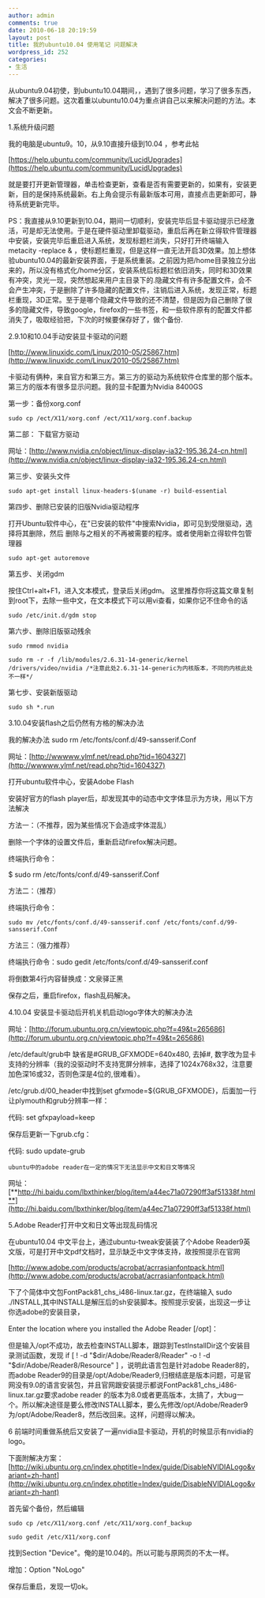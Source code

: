 ```yaml
---
author: admin
comments: true
date: 2010-06-18 20:19:59
layout: post
title: 我的ubuntu10.04 使用笔记 问题解决
wordpress_id: 252
categories:
- 生活
---
```


从ubuntu9.04初使，到ubuntu10.04期间，，遇到了很多问题，学习了很多东西，解决了很多问题。这次着重以ubuntu10.04为重点讲自己以来解决问题的方法。本文会不断更新。

1.系统升级问题

我的电脑是ubuntu9。10，从9.10直接升级到10.04 ，参考此帖

[https://help.ubuntu.com/community/LucidUpgrades](https://help.ubuntu.com/community/LucidUpgrades)

就是要打开更新管理器，单击检查更新，查看是否有需要更新的，如果有，安装更新，目的是保持系统最新。右上角会提示有最新版本可用，直接点击更新即可，静待系统更新完毕。

PS：我直接从9.10更新到10.04，期间一切顺利，安装完毕后显卡驱动提示已经激活，可是却无法使用。于是在硬件驱动里卸载驱动，重启后再在新立得软件管理器中安装，安装完毕后重启进入系统，发现标题栏消失，只好打开终端输入 metacity -replace & ，使标题栏重现，但是这样一直无法开启3D效果。加上想体验ubuntu10.04的最新安装界面，于是系统重装。之前因为把/home目录独立分出来的，所以没有格式化/home分区，安装系统后标题栏依旧消失，同时和3D效果有冲突，灵光一现，突然想起来用户主目录下的.隐藏文件有许多配置文件，会不会产生冲突，于是删除了许多隐藏的配置文件，注销后进入系统，发现正常，标题栏重现，3D正常。至于是哪个隐藏文件导致的还不清楚，但是因为自己删除了很多的隐藏文件，导致google，firefox的一些书签，和一些软件原有的配置文件都消失了，吸取经验把，下次的时候要保存好了，做个备份.

2.9.10和10.04手动安装显卡驱动的问题

[http://www.linuxidc.com/Linux/2010-05/25867.htm](http://www.linuxidc.com/Linux/2010-05/25867.htm)

卡驱动有俩种，来自官方和第三方。第三方的驱动为系统软件仓库里的那个版本。第三方的版本有很多显示问题。我的显卡配置为Nvidia 8400GS

第一步：备份xorg.conf  

    sudo cp /ect/X11/xorg.conf /ect/X11/xorg.conf.backup

第二部： 下载官方驱动

网址：[http://www.nvidia.cn/object/linux-display-ia32-195.36.24-cn.html](http://www.nvidia.cn/object/linux-display-ia32-195.36.24-cn.html)

第三步、安装头文件  

    sudo apt-get install linux-headers-$(uname -r) build-essential

第四步、删除已安装的旧版Nvidia驱动程序  

打开Ubuntu软件中心，在"已安装的软件"中搜索Nvidia，即可见到受限驱动，选择将其删除，然后 删除与之相关的不再被需要的程序。或者使用新立得软件包管理器  

    sudo apt-get autoremove 

第五步、关闭gdm  

按住Ctrl+alt+F1，进入文本模式，登录后关闭gdm。 这里推荐你将这篇文章复制到root下，去除一些中文，在文本模式下可以用vi查看，如果你记不住命令的话  

    sudo /etc/init.d/gdm stop 

第六步、删除旧版驱动残余  

    sudo rmmod nvidia  

    sudo rm -r -f /lib/modules/2.6.31-14-generic/kernel /drivers/video/nvidia /*注意此处2.6.31-14-generic为内核版本，不同的内核此处不一样*/ 

第七步、安装新版驱动  

    sudo sh *.run

3.10.04安装flash之后仍然有方格的解决办法

我的解决办法 sudo rm /etc/fonts/conf.d/49-sansserif.Conf

网址：[http://wwwww.ylmf.net/read.php?tid=1604327](http://wwwww.ylmf.net/read.php?tid=1604327)

打开ubuntu软件中心，安装Adobe Flash  

安装好官方的flash player后，却发现其中的动态中文字体显示为方块，用以下方法解决  

方法一：（不推荐，因为某些情况下会造成字体混乱）  

删除一个字体的设置文件后，重新启动firefox解决问题。  

终端执行命令：  

$ sudo rm /etc/fonts/conf.d/49-sansserif.Conf  

方法二：（推荐）  

终端执行命令：  

    sudo mv /etc/fonts/conf.d/49-sansserif.conf /etc/fonts/conf.d/99-sansserif.Conf  

方法三：（强力推荐）  

终端执行命令：sudo gedit /etc/fonts/conf.d/49-sansserif.conf  

将倒数第4行内容替换成：<string>文泉驿正黑</string>  

保存之后，重启firefox，flash乱码解决。

4.10.04 安装显卡驱动后开机关机启动logo字体大的解决办法

网址：[http://forum.ubuntu.org.cn/viewtopic.php?f=49&t=265686](http://forum.ubuntu.org.cn/viewtopic.php?f=49&t=265686)

/etc/default/grub中 缺省是#GRUB_GFXMODE=640x480, 去掉#, 数字改为显卡支持的分辨率（我的没驱动时不支持宽屏分辨率，选择了1024x768x32，注意要加色深16或32，否则色深是4位的,很难看）。  

/etc/grub.d/00_header中找到set gfxmode=${GRUB_GFXMODE}，后面加一行让plymouth和grub分辨率一样：

代码: set gfxpayload=keep

保存后更新一下grub.cfg：

代码: sudo update-grub

    ubuntu中的adobe reader在一定的情况下无法显示中文和日文等情况

网址：[**http://hi.baidu.com/lbxthinker/blog/item/a44ec71a07290ff3af51338f.html**](http://hi.baidu.com/lbxthinker/blog/item/a44ec71a07290ff3af51338f.html)

5.Adobe Reader打开中文和日文等出现乱码情况

在ubuntu10.04 中文平台上，通过ubuntu-tweak安装装了个Adobe Reader9英文版，可是打开中文pdf文档时，显示缺乏中文字体支持，故按照提示在官网

[http://www.adobe.com/products/acrobat/acrrasianfontpack.html](http://www.adobe.com/products/acrobat/acrrasianfontpack.html)

下了个简体中文包FontPack81_chs_i486-linux.tar.gz，在终端输入 sudo ./INSTALL,其中INSTALL是解压后的sh安装脚本。按照提示安装，出现这一步让你选adobe的安装目录，  

Enter the location where you installed the Adobe Reader [/opt]：  

但是输入/opt不成功，故去检查INSTALL脚本，跟踪到TestInstallDir这个安装目录测试函数，发现 if [ ! -d "$dir/Adobe/Reader8/Reader" -o ! -d "$dir/Adobe/Reader8/Resource" ] ，说明此语言包是针对adobe Reader8的，而adobe Reader9的目录是/opt/Adobe/Reader9,归根结底是版本问题，可是官网没有9.0的语言安装包，并且官网跟安装提示都说FontPack81_chs_i486-linux.tar.gz要求adobe reader 的版本为8.0或者更高版本，太搞了，大bug一个。所以解决途径是要么修改INSTALL脚本，要么先修改/opt/Adobe/Reader9为/opt/Adobe/Reader8，然后改回来。这样，问题得以解决。

6  前端时间重做系统后又安装了一遍nvidia显卡驱动，开机的时候显示有nvidia的logo。

下面附解决方案：[http://wiki.ubuntu.org.cn/index.phptitle=Index/guide/DisableNVIDIALogo&variant=zh-hant](http://wiki.ubuntu.org.cn/index.phptitle=Index/guide/DisableNVIDIALogo&variant=zh-hant)

首先留个备份，然后编辑

    sudo cp /etc/X11/xorg.conf /etc/X11/xorg.conf_backup

    sudo gedit /etc/X11/xorg.conf
找到Section "Device"。俺的是10.04的。所以可能与原网页的不太一样。 

增加：Option "NoLogo"

保存后重启，发现一切ok。

